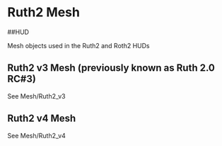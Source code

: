 # Ruth2 Mesh

##HUD

Mesh objects used in the Ruth2 and Roth2 HUDs

## Ruth2 v3 Mesh (previously known as Ruth 2.0 RC#3)

See Mesh/Ruth2_v3

## Ruth2 v4 Mesh

See Mesh/Ruth2_v4

